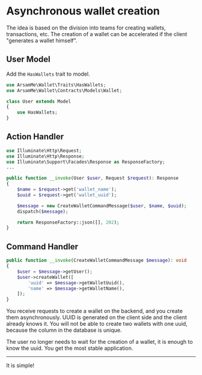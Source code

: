 # Asynchronous wallet creation

The idea is based on the division into teams for creating wallets, transactions, etc. The creation of a wallet can be
accelerated if the client "generates a wallet himself".

## User Model

Add the `HasWallets` trait to model.

```php
use ArsamMe\Wallet\Traits\HasWallets;
use ArsamMe\Wallet\Contracts\Models\Wallet;

class User extends Model
{
    use HasWallets;
}
```

## Action Handler

```php
use Illuminate\Http\Request;
use Illuminate\Http\Response;
use Illuminate\Support\Facades\Response as ResponseFactory;
...

public function __invoke(User $user, Request $request): Response
{
    $name = $request->get('wallet_name');
    $uuid = $request->get('wallet_uuid');

    $message = new CreateWalletCommandMessage($user, $name, $uuid);
    dispatch($message);

    return ResponseFactory::json([], 202);
}
```

## Command Handler

```php
public function __invoke(CreateWalletCommandMessage $message): void
{
    $user = $message->getUser();
    $user->createWallet([
        'uuid' => $message->getWalletUuid(),
        'name' => $message->getWalletName(),
    ]);
}
```

You receive requests to create a wallet on the backend, and you create them asynchronously. UUID is generated on the
client side and the client already knows it. You will not be able to create two wallets with one uuid, because the
column in the database is unique.

The user no longer needs to wait for the creation of a wallet, it is enough to know the uuid. You get the most stable
application.

---
It is simple!

